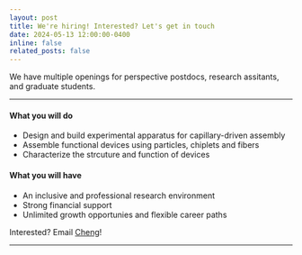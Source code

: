 ```yaml
---
layout: post
title: We're hiring! Interested? Let's get in touch
date: 2024-05-13 12:00:00-0400
inline: false
related_posts: false
---
```


We have multiple openings for perspective postdocs, research assitants, and graduate students. 

---

#### What you will do

<ul>
    <li>Design and build experimental apparatus for capillary-driven assembly</li>
    <li>Assemble functional devices using particles, chiplets and fibers</li>
    <li>Characterize the strcuture and function of devices</li>
</ul>

#### What you will have

<ul>
    <li>An inclusive and professional research environment</li>
    <li>Strong financial support</li>
    <li>Unlimited growth opportunies and flexible career paths</li>
</ul>

Interested? Email [Cheng](mailto:czeng2024@sinano.ac.cn)!

---


